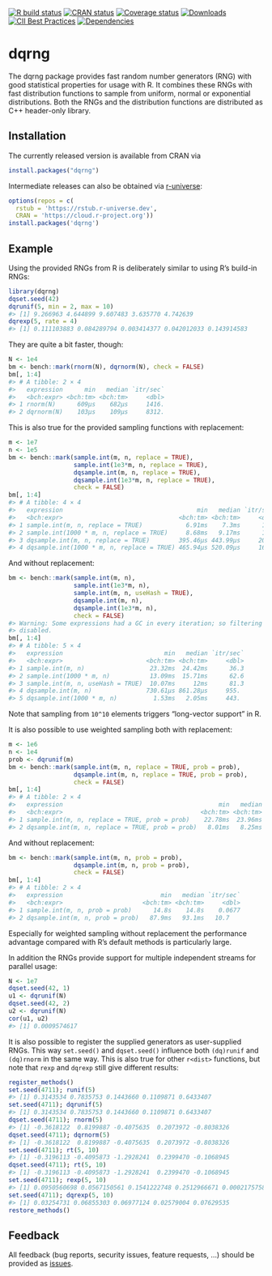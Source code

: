 
<!-- README.md is generated from README.Rmd. Please edit that file -->

[![R build
status](https://github.com/daqana/dqrng/workflows/R-CMD-check/badge.svg)](https://github.com/daqana/dqrng/actions)
[![CRAN
status](https://www.r-pkg.org/badges/version/dqrng)](https://cran.r-project.org/package=dqrng)
[![Coverage
status](https://codecov.io/gh/daqana/dqrng/branch/master/graph/badge.svg)](https://app.codecov.io/github/daqana/dqrng?branch=master)
[![Downloads](https://cranlogs.r-pkg.org/badges/dqrng?color=brightgreen)](https://www.r-pkg.org/pkg/dqrng)
[![CII Best
Practices](https://bestpractices.coreinfrastructure.org/projects/2157/badge)](https://bestpractices.coreinfrastructure.org/projects/2157)
[![Dependencies](https://tinyverse.netlify.com/badge/dqrng)](https://cran.r-project.org/package=dqrng)

# dqrng

The dqrng package provides fast random number generators (RNG) with good
statistical properties for usage with R. It combines these RNGs with
fast distribution functions to sample from uniform, normal or
exponential distributions. Both the RNGs and the distribution functions
are distributed as C++ header-only library.

## Installation

The currently released version is available from CRAN via

``` r
install.packages("dqrng")
```

Intermediate releases can also be obtained via
[r-universe](https://rstub.r-universe.dev/dqrng):

``` r
options(repos = c(
  rstub = 'https://rstub.r-universe.dev',
  CRAN = 'https://cloud.r-project.org'))
install.packages('dqrng')
```

## Example

Using the provided RNGs from R is deliberately similar to using R’s
build-in RNGs:

``` r
library(dqrng)
dqset.seed(42)
dqrunif(5, min = 2, max = 10)
#> [1] 9.266963 4.644899 9.607483 3.635770 4.742639
dqrexp(5, rate = 4)
#> [1] 0.111103883 0.084289794 0.003414377 0.042012033 0.143914583
```

They are quite a bit faster, though:

``` r
N <- 1e4
bm <- bench::mark(rnorm(N), dqrnorm(N), check = FALSE)
bm[, 1:4]
#> # A tibble: 2 × 4
#>   expression      min   median `itr/sec`
#>   <bch:expr> <bch:tm> <bch:tm>     <dbl>
#> 1 rnorm(N)      609µs    682µs     1416.
#> 2 dqrnorm(N)    103µs    109µs     8312.
```

This is also true for the provided sampling functions with replacement:

``` r
m <- 1e7
n <- 1e5
bm <- bench::mark(sample.int(m, n, replace = TRUE),
                  sample.int(1e3*m, n, replace = TRUE),
                  dqsample.int(m, n, replace = TRUE),
                  dqsample.int(1e3*m, n, replace = TRUE),
                  check = FALSE)
bm[, 1:4]
#> # A tibble: 4 × 4
#>   expression                                     min   median `itr/sec`
#>   <bch:expr>                                <bch:tm> <bch:tm>     <dbl>
#> 1 sample.int(m, n, replace = TRUE)            6.91ms    7.3ms      131.
#> 2 sample.int(1000 * m, n, replace = TRUE)     8.68ms   9.17ms      105.
#> 3 dqsample.int(m, n, replace = TRUE)        395.46µs 443.99µs     2014.
#> 4 dqsample.int(1000 * m, n, replace = TRUE) 465.94µs 520.09µs     1632.
```

And without replacement:

``` r
bm <- bench::mark(sample.int(m, n),
                  sample.int(1e3*m, n),
                  sample.int(m, n, useHash = TRUE),
                  dqsample.int(m, n),
                  dqsample.int(1e3*m, n),
                  check = FALSE)
#> Warning: Some expressions had a GC in every iteration; so filtering is
#> disabled.
bm[, 1:4]
#> # A tibble: 5 × 4
#>   expression                            min   median `itr/sec`
#>   <bch:expr>                       <bch:tm> <bch:tm>     <dbl>
#> 1 sample.int(m, n)                  23.32ms  24.42ms      36.3
#> 2 sample.int(1000 * m, n)           13.09ms  15.71ms      62.6
#> 3 sample.int(m, n, useHash = TRUE)  10.07ms     12ms      81.3
#> 4 dqsample.int(m, n)               730.61µs 861.28µs     955. 
#> 5 dqsample.int(1000 * m, n)          1.53ms   2.05ms     443.
```

Note that sampling from `10^10` elements triggers “long-vector support”
in R.

It is also possible to use weighted sampling both with replacement:

``` r
m <- 1e6
n <- 1e4
prob <- dqrunif(m)
bm <- bench::mark(sample.int(m, n, replace = TRUE, prob = prob),
                  dqsample.int(m, n, replace = TRUE, prob = prob),
                  check = FALSE)
bm[, 1:4]
#> # A tibble: 2 × 4
#>   expression                                           min   median `itr/sec`
#>   <bch:expr>                                      <bch:tm> <bch:tm>     <dbl>
#> 1 sample.int(m, n, replace = TRUE, prob = prob)    22.78ms  23.96ms      40.2
#> 2 dqsample.int(m, n, replace = TRUE, prob = prob)   8.01ms   8.25ms     119.
```

And without replacement:

``` r
bm <- bench::mark(sample.int(m, n, prob = prob),
                  dqsample.int(m, n, prob = prob),
                  check = FALSE)
bm[, 1:4]
#> # A tibble: 2 × 4
#>   expression                           min   median `itr/sec`
#>   <bch:expr>                      <bch:tm> <bch:tm>     <dbl>
#> 1 sample.int(m, n, prob = prob)      14.8s    14.8s    0.0677
#> 2 dqsample.int(m, n, prob = prob)   87.9ms   93.1ms   10.7
```

Especially for weighted sampling without replacement the performance
advantage compared with R’s default methods is particularly large.

In addition the RNGs provide support for multiple independent streams
for parallel usage:

``` r
N <- 1e7
dqset.seed(42, 1)
u1 <- dqrunif(N)
dqset.seed(42, 2)
u2 <- dqrunif(N)
cor(u1, u2)
#> [1] 0.0009574617
```

It is also possible to register the supplied generators as user-supplied
RNGs. This way `set.seed()` and `dqset.seed()` influence both
`(dq)runif` and `(dq)rnorm` in the same way. This is also true for other
`r<dist>` functions, but note that `rexp` and `dqrexp` still give
different results:

``` r
register_methods()
set.seed(4711); runif(5)
#> [1] 0.3143534 0.7835753 0.1443660 0.1109871 0.6433407
set.seed(4711); dqrunif(5)
#> [1] 0.3143534 0.7835753 0.1443660 0.1109871 0.6433407
dqset.seed(4711); rnorm(5)
#> [1] -0.3618122  0.8199887 -0.4075635  0.2073972 -0.8038326
dqset.seed(4711); dqrnorm(5)
#> [1] -0.3618122  0.8199887 -0.4075635  0.2073972 -0.8038326
set.seed(4711); rt(5, 10)
#> [1] -0.3196113 -0.4095873 -1.2928241  0.2399470 -0.1068945
dqset.seed(4711); rt(5, 10)
#> [1] -0.3196113 -0.4095873 -1.2928241  0.2399470 -0.1068945
set.seed(4711); rexp(5, 10)
#> [1] 0.0950560698 0.0567150561 0.1541222748 0.2512966671 0.0002175758
set.seed(4711); dqrexp(5, 10)
#> [1] 0.03254731 0.06855303 0.06977124 0.02579004 0.07629535
restore_methods()
```

## Feedback

All feedback (bug reports, security issues, feature requests, …) should
be provided as [issues](https://github.com/daqana/dqrng/issues).
